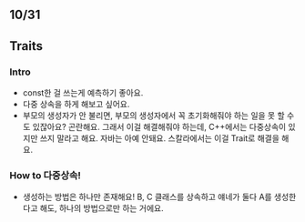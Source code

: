 10/31
----

## Traits

### Intro

* const한 걸 쓰는게 예측하기 좋아요.
* 다중 상속을 하게 해보고 싶어요.
* 부모의 생성자가 안 불리면,
부모의 생성자에서 꼭 초기화해줘야 하는 일을 못 할 수도 있잖아요? 곤란해요.
그래서 이걸 해결해줘야 하는데, C++에서는 다중상속이 있지만 쓰지 말라고 해요.
자바는 아예 안돼요.
스칼라에서는 이걸 Trait로 해결을 해요.

### How to 다중상속!

* 생성하는 방법은 하나만 존재해요!
B, C 클래스를 상속하고 얘네가 둘다 A를 생성한다고 해도,
하나의 방법으로만 하는 거에요.

